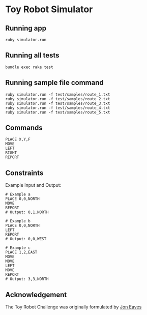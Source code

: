 # Toy Robot Simulator

## Running app

```
ruby simulator.run
```

## Running all tests
 
```
bundle exec rake test
```

## Running sample file command

```
ruby simulator.run -f test/samples/route_1.txt
ruby simulator.run -f test/samples/route_2.txt
ruby simulator.run -f test/samples/route_3.txt
ruby simulator.run -f test/samples/route_4.txt
ruby simulator.run -f test/samples/route_5.txt
```

## Commands

```
PLACE X,Y,F
MOVE
LEFT
RIGHT
REPORT
```

## Constraints

Example Input and Output:

```
# Example a
PLACE 0,0,NORTH
MOVE
REPORT
# Output: 0,1,NORTH
```


```
# Example b
PLACE 0,0,NORTH
LEFT
REPORT
# Output: 0,0,WEST
```


```
# Example c
PLACE 1,2,EAST
MOVE
MOVE
LEFT
MOVE
REPORT
# Output: 3,3,NORTH
```

## Acknowledgement

The Toy Robot Challenge was originally formulated by [Jon Eaves](https://twitter.com/joneaves)
